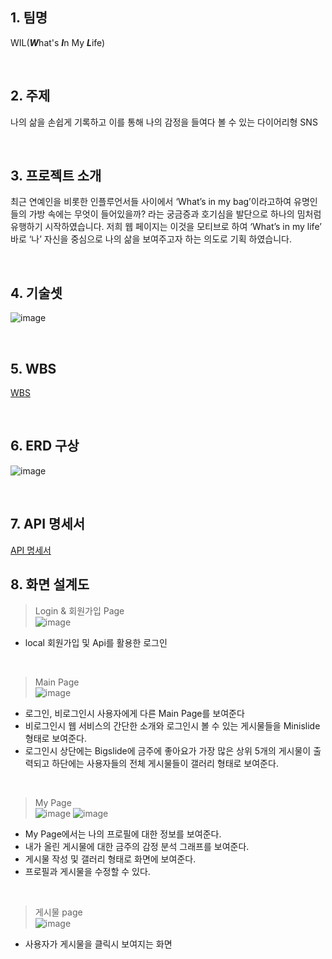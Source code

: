 ## 1. 팀명
WIL(***W***hat's ***I***n My ***L***ife)

<br>

## 2. 주제

나의 삶을 손쉽게 기록하고 이를 통해 나의 감정을 들여다 볼 수 있는 다이어리형 SNS 

<br>

## 3. 프로젝트 소개
최근 연예인을 비롯한 인플루언서들 사이에서 ‘What’s in my bag’이라고하여 유명인들의 가방 속에는 무엇이 들어있을까? 라는 궁금증과 호기심을 발단으로 하나의 밈처럼 유행하기 시작하였습니다. 저희 웹 페이지는 이것을 모티브로 하여 ‘What’s in my life’ 바로 ‘나’ 자신을 중심으로 나의 삶을 보여주고자 하는 의도로 기획 하였습니다.

<br>

## 4. 기술셋 
![image](https://user-images.githubusercontent.com/103519499/190072792-4e9ebbd5-82d7-46c3-beb3-f5b81e8d7dbd.png)

<br>

## 5. WBS 
[WBS](https://docs.google.com/spreadsheets/d/1bOsanxjV91-35bERrX4HfTuPIeBVuP5O5JR-1OD9w3A/edit#gid=1190077019)

<br>

## 6. ERD 구상
![image](https://user-images.githubusercontent.com/63301908/185432611-f27fae04-47b4-40d6-b097-6a85b7f38f9b.png)

<br>

## 7. API 명세서
[API 명세서](https://amused-museum-d72.notion.site/895aa27c552c4b968b3396ad36481f9f?v=ce9a56d0f2ee4da792e96fffeb707dd6)

## 8. 화면 설계도

> Login & 회원가입 Page <br>
![image](https://user-images.githubusercontent.com/103571758/187861853-8b404ee2-8102-49fd-8401-071cccce456c.png)
  - local 회원가입 및 Api를 활용한 로그인

<br>

> Main Page <br>
![image](https://user-images.githubusercontent.com/103571758/187859995-8b89c826-9dd2-4cd0-975f-83b246f6f5bb.png)
  - 로그인, 비로그인시 사용자에게 다른 Main Page를 보여준다
  - 비로그인시 웹 서비스의 간단한 소개와 로그인시 볼 수 있는 게시물들을 Minislide 형태로 보여준다.
  - 로그인시 상단에는 Bigslide에 금주에 좋아요가 가장 많은 상위 5개의 게시물이 출력되고 하단에는 사용자들의 전체 게시물들이 갤러리 형태로 보여준다.<br>
  
<br>

> My Page <br>
![image](https://user-images.githubusercontent.com/103571758/187861399-ff3878ca-7af6-426f-8057-6effa4f31349.png)
![image](https://user-images.githubusercontent.com/103571758/187861505-7a8e1d8f-9892-458e-a1ca-4619440e5dbd.png)
  - My Page에서는 나의 프로필에 대한 정보를 보여준다.
  - 내가 올린 게시물에 대한 금주의 감정 분석 그래프를 보여준다.
  - 게시물 작성 및 갤러리 형태로 화면에 보여준다.
  - 프로필과 게시물을 수정할 수 있다.

  <br>

 > 게시물 page <br>
 ![image](https://user-images.githubusercontent.com/103571758/187861607-67dc3adf-c290-43a0-87cf-43ea45ada145.png)
  - 사용자가 게시물을 클릭시 보여지는 화면

